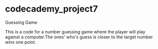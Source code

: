 # codecademy_project7 
Guessing Game

This is a code for a number guessing game where the player will play against a computer.The ones' who's guess is closer to the target number wins one point. 
